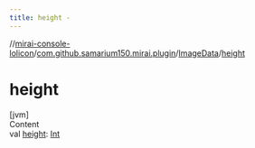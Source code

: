 ```yaml
---
title: height -
---
```

//[mirai-console-lolicon](../../../index.md)/[com.github.samarium150.mirai.plugin](../index.md)/[ImageData](index.md)/[height](height.md)



# height  
[jvm]  
Content  
val [height](height.md): [Int](https://kotlinlang.org/api/latest/jvm/stdlib/kotlin/-int/index.html)  



